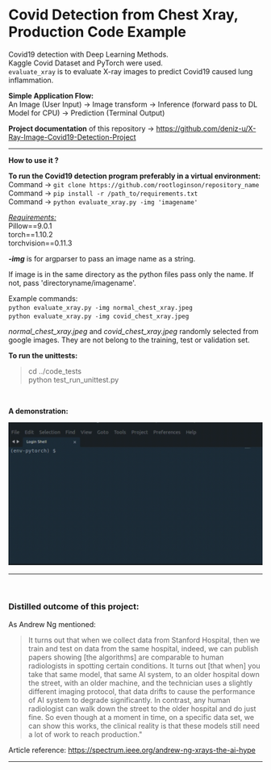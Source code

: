 # Covid Detection from Chest Xray, Production Code Example

Covid19 detection with Deep Learning Methods.\
Kaggle Covid Dataset and PyTorch were used. \
`evaluate_xray` is to evaluate X-ray images to predict Covid19 caused lung inflammation.

**Simple Application Flow:**\
An Image (User Input) -> Image transform -> Inference (forward pass to DL Model for CPU) -> Prediction (Terminal Output)

**Project documentation** of this repository -> https://github.com/deniz-u/X-Ray-Image-Covid19-Detection-Project

---
**How to use it ?** 

**To run the Covid19 detection program preferably in a virtual environment:**  
Command -> `git clone https://github.com/rootloginson/repository_name`\
Command -> `pip install -r /path_to/requirements.txt`\
Command -> `python evaluate_xray.py -img 'imagename'`  


[*Requirements:*](requirements.txt)    
Pillow==9.0.1 \
torch==1.10.2 \
torchvision==0.11.3


***-img***  is for argparser to pass an image name as a string. 

If image is in the same directory as the python files pass only the name. If not, pass 'directoryname/imagename'. 

Example commands:  
`python evaluate_xray.py -img normal_chest_xray.jpeg`\
`python evaluate_xray.py -img covid_chest_xray.jpeg` 

*normal_chest_xray.jpeg* and *covid_chest_xray.jpeg* randomly selected from google images. They are not belong to the training, test or validation set.  

**To run the unittests:**
 > cd ../code_tests  
 > python test_run_unittest.py  

&nbsp;

**A demonstration:**

![A demonstration](markdown_files/evaluation_test.gif)

---

&nbsp;

### **Distilled outcome of this project:**

As Andrew Ng mentioned:

> It turns out that when we collect data from Stanford Hospital, then we train and test on data from the same hospital, indeed, we can publish papers showing [the algorithms] are comparable to human radiologists in spotting certain conditions. It turns out [that when] you take that same model, that same AI system, to an older hospital down the street, with an older machine, and the technician uses a slightly different imaging protocol, that data drifts to cause the performance of AI system to degrade significantly. In contrast, any human radiologist can walk down the street to the older hospital and do just fine. So even though at a moment in time, on a specific data set, we can show this works, the clinical reality is that these models still need a lot of work to reach production."
    
Article reference: https://spectrum.ieee.org/andrew-ng-xrays-the-ai-hype

---


